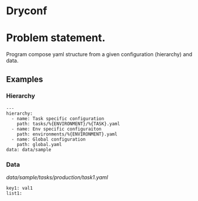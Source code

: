 # Dryconf 
# Problem statement.

Program compose yaml structure from a given configuration (hierarchy) and data. 

## Examples

### Hierarchy
```
---
hierarchy:
  - name: Task specific configuration
    path: tasks/%{ENVIRONMENT}/%{TASK}.yaml
  - name: Env specific configuraiton
    path: environments/%{ENVIRONMENT}.yaml
  - name: Global configuration
    path: global.yaml
data: data/sample
```

### Data

*data/sample/tasks/production/task1.yaml*
```
key1: val1 
list1: 
